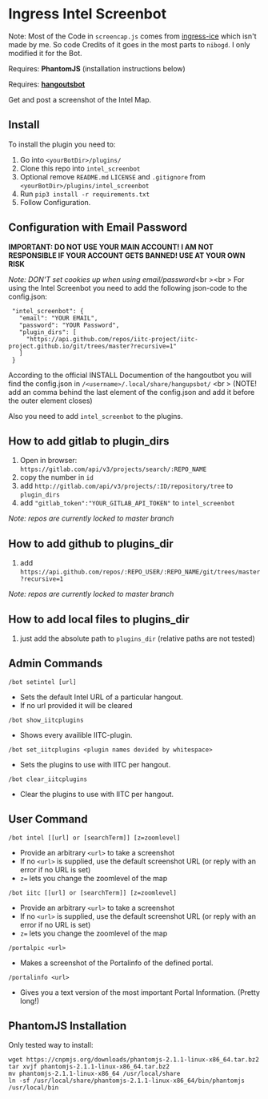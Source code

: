 # Ingress Intel Screenbot

Note: Most of the Code in `screencap.js` comes from [ingress-ice](https://github.com/nibogd/ingress-ice) which isn't made by me. So code Credits of it goes in the most parts to `nibogd`. I only modified it for the Bot.

Requires: **PhantomJS** (installation instructions below)

Requires: **[hangoutsbot](https://github.com/hangoutsbot/hangoutsbot)**

Get and post a screenshot of the Intel Map.

## Install
To install the plugin you need to:

1. Go into `<yourBotDir>/plugins/`
2. Clone this repo into `intel_screenbot`
3. Optional remove `README.md` `LICENSE` and `.gitignore` from `<yourBotDir>/plugins/intel_screenbot`
4. Run `pip3 install -r requirements.txt`
5. Follow Configuration.

## Configuration with Email Password

**IMPORTANT: DO NOT USE YOUR MAIN ACCOUNT! I AM NOT RESPONSIBLE IF YOUR ACCOUNT GETS BANNED! USE AT YOUR OWN RISK**

*Note: DON'T set cookies up when using email/password*<br \><br \>
For using the Intel Screenbot you need to add the following json-code to the config.json:

```
 "intel_screenbot": {
   "email": "YOUR EMAIL",
   "password": "YOUR Password",
   "plugin_dirs": [
     "https://api.github.com/repos/iitc-project/iitc-project.github.io/git/trees/master?recursive=1"
   ]
 }
```  

According to the official INSTALL Documention of the hangoutbot you will find the config.json in `/<username>/.local/share/hangupsbot/` <br \>
(NOTE! add an comma behind the last element of the config.json and add it before the outer element closes)

Also you need to add `intel_screenbot` to the plugins.

## How to add gitlab to plugin_dirs

1. Open in browser: `https://gitlab.com/api/v3/projects/search/:REPO_NAME`
2. copy the number in `id`
3. add `http://gitlab.com/api/v3/projects/:ID/repository/tree` to `plugin_dirs`
4. add `"gitlab_token":"YOUR_GITLAB_API_TOKEN"` to `intel_screenbot`

*Note: repos are currently locked to master branch*

## How to add github to plugins_dir

1. add `https://api.github.com/repos/:REPO_USER/:REPO_NAME/git/trees/master?recursive=1`

*Note: repos are currently locked to master branch*

## How to add local files to plugins_dir

1. just add the absolute path to `plugins_dir` (relative paths are not tested)

## Admin Commands

`/bot setintel [url]`
* Sets the default Intel URL of a particular hangout.  
* If no url provided it will be cleared

`/bot show_iitcplugins`  
* Shows every availible IITC-plugin.

`/bot set_iitcplugins <plugin names devided by whitespace>`  
* Sets the plugins to use with IITC per hangout.

`/bot clear_iitcplugins`  
* Clear the plugins to use with IITC per hangout.


## User Command

`/bot intel [[url] or [searchTerm]] [z=zoomlevel]`
* Provide an arbitrary `<url>` to take a screenshot
* If no `<url>` is supplied, use the default screenshot URL (or reply with an error if no URL is set)
* `z=` lets you change the zoomlevel of the map

`/bot iitc [[url] or [searchTerm]] [z=zoomlevel]`
* Provide an arbitrary `<url>` to take a screenshot
* If no `<url>` is supplied, use the default screenshot URL (or reply with an error if no URL is set)
* `z=` lets you change the zoomlevel of the map

`/portalpic <url>`
* Makes a screenshot of the Portalinfo of the defined portal.

`/portalinfo <url>`
* Gives you a text version of the most important Portal Information. (Pretty long!)

## PhantomJS Installation

Only tested way to install:

```
wget https://cnpmjs.org/downloads/phantomjs-2.1.1-linux-x86_64.tar.bz2
tar xvjf phantomjs-2.1.1-linux-x86_64.tar.bz2
mv phantomjs-2.1.1-linux-x86_64 /usr/local/share
ln -sf /usr/local/share/phantomjs-2.1.1-linux-x86_64/bin/phantomjs /usr/local/bin
```
